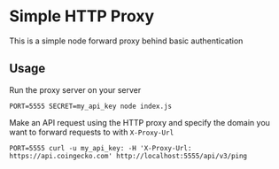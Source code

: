 # Simple HTTP Proxy

This is a simple node forward proxy behind basic authentication

## Usage

Run the proxy server on your server

```
PORT=5555 SECRET=my_api_key node index.js
```

Make an API request using the HTTP proxy and specify the domain you want to forward
requests to with `X-Proxy-Url`

```
PORT=5555 curl -u my_api_key: -H 'X-Proxy-Url: https://api.coingecko.com' http://localhost:5555/api/v3/ping
```